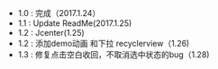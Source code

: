 
- 1.0 : 完成（2017.1.24）
- 1.1 : Update ReadMe(2017.1.25)
- 1.2 : Jcenter(1.25)
- 1.2 : 添加demo动画 和下拉 recyclerview（1.26)
- 1.3 : 修复点击空白收回，不取消选中状态的bug（1.28)